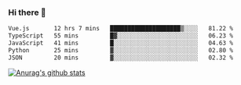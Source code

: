 ### Hi there 👋



<!--
**webB1an/webB1an** is a ✨ _special_ ✨ repository because its `README.md` (this file) appears on your GitHub profile.

Here are some ideas to get you started:

- 🔭 I’m currently working on ...
- 🌱 I’m currently learning ...
- 👯 I’m looking to collaborate on ...
- 🤔 I’m looking for help with ...
- 💬 Ask me about ...
- 📫 How to reach me: ...
- 😄 Pronouns: ...
- ⚡ Fun fact: ...
-->

<!--START_SECTION:waka-->

```txt
Vue.js       12 hrs 7 mins   ████████████████████▒░░░░   81.22 %
TypeScript   55 mins         █▓░░░░░░░░░░░░░░░░░░░░░░░   06.23 %
JavaScript   41 mins         █░░░░░░░░░░░░░░░░░░░░░░░░   04.63 %
Python       25 mins         ▓░░░░░░░░░░░░░░░░░░░░░░░░   02.80 %
JSON         20 mins         ▓░░░░░░░░░░░░░░░░░░░░░░░░   02.32 %
```

<!--END_SECTION:waka-->


[![Anurag's github stats](https://github-readme-stats.vercel.app/api?username=webB1an&show_icons=true&theme=radical)](https://github.com/anuraghazra/github-readme-stats)

